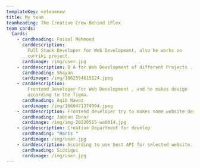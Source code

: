```yaml
---
templateKey: myteamnew
title: My team
teamheading: The Creative Crew Behind iPlex
team cards:
  Cards:
    - cardheading: Faisal Mehmood
      carddescription:
        Full Stack Developer for Web Development, also he works on
        curriki project.
      cardimage: /img/user.jpg
    - carddescription: Q A for Web Development of different Projects .
      cardheading: Shayan
      cardimage: /img/1662554615124.jpeg
    - carddescription:
        Frontend Developer For Web Development , and he makes design
        according to the figma.
      cardheading: Aqib Nawaz
      cardimage: /img/1660471374994.jpeg
    - carddescription: Frontend developer try to makes some website design according to figma.
      cardheading: Jabran Ibrar
      cardimage: /img/img-20220515-wa0014.jpg
    - carddescription: Creative Department for develop
      cardheading: "Haris "
      cardimage: /img/user.jpg
    - carddescription: According to use best API for selected website.
      cardheading: Siddiqui
      cardimage: /img/user.jpg
---
```

